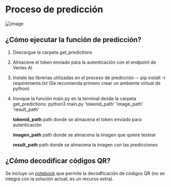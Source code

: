 # Proceso de predicción

![image](https://user-images.githubusercontent.com/87614301/211117408-d84621e0-95b4-4077-af6a-52d418304854.png)

## ¿Cómo ejecutar la función de predicción?
1. Descargue la carpeta get_predictions
2. Almacene el token enviado para la autenticación con el endpoint de Vertex AI
3. Instale las librerias utilizadas en el proceso de predicción -- pip install -r requirements.txt (Se recomienda primero crear un ambiente virtual de python)
4. Invoque la función main.py en la terminal desde la carpeta get_predictions: 
    python3 main.py 'tokenid_path' 'image_path' 'result_path'
    
    **tokenid_path** path donde se almacena el token enviado para autenticación
    
    **imagen_path** path donde se almacena la imagen que quiere testear
    
    **result_path** path donde se almacena la imagen con las predicciones
    
## ¿Cómo decodificar códigos QR?
Se incluye un [notebook](https://github.com/ManuLondo95/qr-recognition/blob/c9f644d06532366ca231148bf700ac998f7bbc26/deploy-model/decodificacion_qrcodes.ipynb) que permite la decodficación de códigos QR (no se integra con la solución actual, es un recurso extra).
